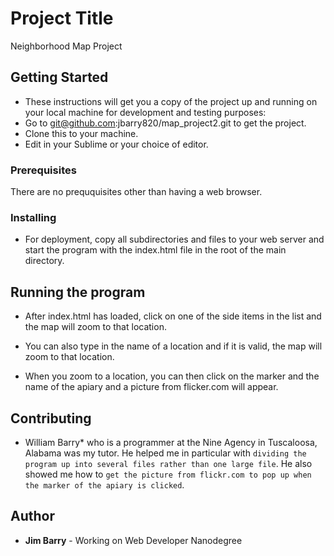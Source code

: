 # Project Title

Neighborhood Map Project

## Getting Started

* These instructions will get you a copy of the project up and running on your local machine for development and testing purposes:
* Go to git@github.com:jbarry820/map_project2.git to get the project.
* Clone this to your machine.
* Edit in your Sublime or your choice of editor.

### Prerequisites

There are no preququisites other than having a web browser.

### Installing

* For deployment, copy all subdirectories and files to your web server and start the program with the index.html file in the root of the main directory.

## Running the program

* After index.html has loaded, click on one of the side items in the list and the map will zoom to that location.

* You can also type in the name of a location and if it is valid, the map will zoom to that location.

* When you zoom to a location, you can then click on the marker and the name of the apiary and a picture from flicker.com will appear.

## Contributing

* William Barry* who is a programmer at the Nine Agency in Tuscaloosa, Alabama was my tutor. He helped me in particular with ```dividing the program up into several files rather than one large file```. He also showed me how to ```get the picture from flickr.com to pop up when the marker of the apiary is clicked```.

## Author

* **Jim Barry** - Working on Web Developer Nanodegree
